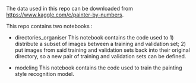 The data used in this repo can be downloaded from https://www.kaggle.com/c/painter-by-numbers.

This repo contains two notebooks :
- directories_organiser
    This notebook contains the code used to 1) distribute a subset of images between a training and validation set; 2) put images from said training and validation sets back into their original directory, so a new pair of training and validation sets can be defined.
    
- modeling
    This notebook contains the code used to train the painting style recognition model.
